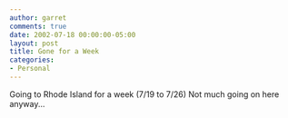 ```yaml
---
author: garret
comments: true
date: 2002-07-18 00:00:00-05:00
layout: post
title: Gone for a Week
categories:
- Personal
---
```

Going to Rhode Island for a week (7/19 to 7/26) Not much going on here anyway...
